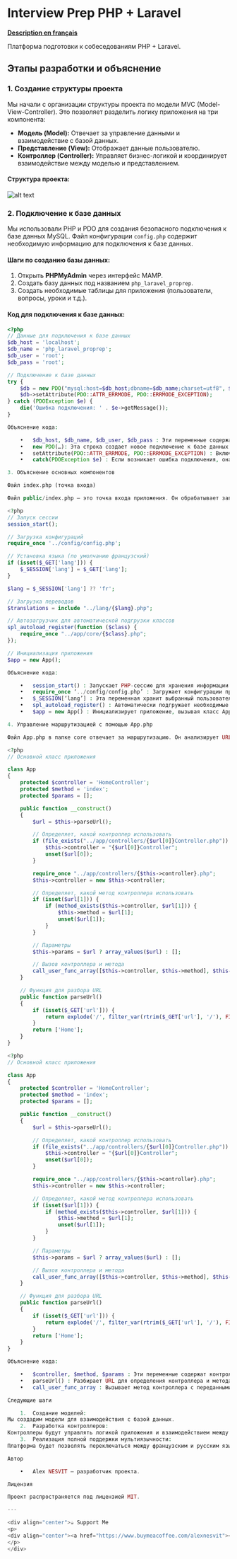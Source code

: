 # Interview Prep PHP + Laravel

**[Description en français](README.md)**

Платформа подготовки к собеседованиям PHP + Laravel.

## Этапы разработки и объяснение

### 1. Создание структуры проекта

Мы начали с организации структуры проекта по модели MVC (Model-View-Controller). Это позволяет разделить логику приложения на три компонента:

- **Модель (Model):** Отвечает за управление данными и взаимодействие с базой данных.
- **Представление (View):** Отображает данные пользователю.
- **Контроллер (Controller):** Управляет бизнес-логикой и координирует взаимодействие между моделью и представлением.

#### Структура проекта:

![alt text](<assets/images/structure.png>)

### 2. Подключение к базе данных

Мы использовали PHP и PDO для создания безопасного подключения к базе данных MySQL. Файл конфигурации `config.php` содержит необходимую информацию для подключения к базе данных.

#### Шаги по созданию базы данных:

1. Открыть **PHPMyAdmin** через интерфейс MAMP.
2. Создать базу данных под названием `php_laravel_proprep`.
3. Создать необходимые таблицы для приложения (пользователи, вопросы, уроки и т.д.).

#### Код для подключения к базе данных:

```php
<?php
// Данные для подключения к базе данных
$db_host = 'localhost';
$db_name = 'php_laravel_proprep';
$db_user = 'root';
$db_pass = 'root';

// Подключение к базе данных
try {
    $db = new PDO("mysql:host=$db_host;dbname=$db_name;charset=utf8", $db_user, $db_pass);
    $db->setAttribute(PDO::ATTR_ERRMODE, PDO::ERRMODE_EXCEPTION);
} catch (PDOException $e) {
    die('Ошибка подключения: ' . $e->getMessage());
}

Объяснение кода:

	•	$db_host, $db_name, $db_user, $db_pass : Эти переменные содержат информацию для подключения (хост, имя базы данных, пользователь и пароль).
	•	new PDO(…): Эта строка создает новое подключение к базе данных с использованием расширения PDO.
	•	setAttribute(PDO::ATTR_ERRMODE, PDO::ERRMODE_EXCEPTION) : Включаем режим ошибок с выбросом исключений.
	•	catch(PDOException $e) : Если возникает ошибка подключения, она перехватывается и выводится сообщение об ошибке.

3. Объяснение основных компонентов

Файл index.php (точка входа)

Файл public/index.php — это точка входа приложения. Он обрабатывает запросы пользователей и направляет приложение к правильному контроллеру.

<?php
// Запуск сессии
session_start();

// Загрузка конфигураций
require_once '../config/config.php';

// Установка языка (по умолчанию французский)
if (isset($_GET['lang'])) {
    $_SESSION['lang'] = $_GET['lang'];
}

$lang = $_SESSION['lang'] ?? 'fr';

// Загрузка переводов
$translations = include "../lang/{$lang}.php";

// Автозагрузчик для автоматической подгрузки классов
spl_autoload_register(function ($class) {
    require_once "../app/core/{$class}.php";
});

// Инициализация приложения
$app = new App();

Объяснение кода:

	•	session_start() : Запускает PHP-сессию для хранения информации о пользователе, такой как выбранный язык.
	•	require_once ‘../config/config.php’ : Загружает конфигурации проекта, включая подключение к базе данных.
	•	$_SESSION[‘lang’] : Эта переменная хранит выбранный пользователем язык.
	•	spl_autoload_register() : Автоматически подгружает необходимые классы для работы приложения.
	•	$app = new App() : Инициализирует приложение, вызывая класс App, который управляет маршрутизацией.

4. Управление маршрутизацией с помощью App.php

Файл App.php в папке core отвечает за маршрутизацию. Он анализирует URL и направляет пользователя к правильному контроллеру и методу.

<?php
// Основной класс приложения

class App
{
    protected $controller = 'HomeController';
    protected $method = 'index';
    protected $params = [];

    public function __construct()
    {
        $url = $this->parseUrl();

        // Определяет, какой контроллер использовать
        if (file_exists("../app/controllers/{$url[0]}Controller.php")) {
            $this->controller = "{$url[0]}Controller";
            unset($url[0]);
        }

        require_once "../app/controllers/{$this->controller}.php";
        $this->controller = new $this->controller;

        // Определяет, какой метод контроллера использовать
        if (isset($url[1])) {
            if (method_exists($this->controller, $url[1])) {
                $this->method = $url[1];
                unset($url[1]);
            }
        }

        // Параметры
        $this->params = $url ? array_values($url) : [];

        // Вызов контроллера и метода
        call_user_func_array([$this->controller, $this->method], $this->params);
    }

    // Функция для разбора URL
    public function parseUrl()
    {
        if (isset($_GET['url'])) {
            return explode('/', filter_var(rtrim($_GET['url'], '/'), FILTER_SANITIZE_URL));
        }
        return ['Home'];
    }
}

<?php
// Основной класс приложения

class App
{
    protected $controller = 'HomeController';
    protected $method = 'index';
    protected $params = [];

    public function __construct()
    {
        $url = $this->parseUrl();

        // Определяет, какой контроллер использовать
        if (file_exists("../app/controllers/{$url[0]}Controller.php")) {
            $this->controller = "{$url[0]}Controller";
            unset($url[0]);
        }

        require_once "../app/controllers/{$this->controller}.php";
        $this->controller = new $this->controller;

        // Определяет, какой метод контроллера использовать
        if (isset($url[1])) {
            if (method_exists($this->controller, $url[1])) {
                $this->method = $url[1];
                unset($url[1]);
            }
        }

        // Параметры
        $this->params = $url ? array_values($url) : [];

        // Вызов контроллера и метода
        call_user_func_array([$this->controller, $this->method], $this->params);
    }

    // Функция для разбора URL
    public function parseUrl()
    {
        if (isset($_GET['url'])) {
            return explode('/', filter_var(rtrim($_GET['url'], '/'), FILTER_SANITIZE_URL));
        }
        return ['Home'];
    }
}

Объяснение кода:

	•	$controller, $method, $params : Эти переменные содержат контроллер, метод и параметры, извлеченные из URL.
	•	parseUrl() : Разбирает URL для определения контроллера и метода, которые нужно использовать.
	•	call_user_func_array : Вызывает метод контроллера с переданными параметрами.

Следующие шаги

	1.	Создание моделей:
Мы создадим модели для взаимодействия с базой данных.
	2.	Разработка контроллеров:
Контроллеры будут управлять логикой приложения и взаимодействием между представлениями и моделями.
	3.	Реализация полной поддержки мультиязычности:
Платформа будет позволять переключаться между французским и русским языками через пользовательский интерфейс.

Автор

	•	Alex NESVIT — разработчик проекта.

Лицензия

Проект распространяется под лицензией MIT.

---

<div align="center">☕ Support Me
<p>
<div align="center"><a href="https://www.buymeacoffee.com/alexnesvit"><img alt="Coffee" src="https://img.shields.io/badge/Buy_Me_A_Coffee-FFDD00?style=for-the-badge&logo=buy-me-a-coffee&logoColor=black" /></a></div>
</p>
</div>
